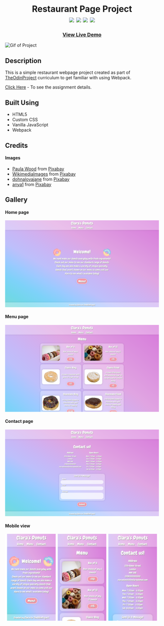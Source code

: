 <div  align=center>
	<h1>Restaurant Page Project
	<br>
		<img src="https://img.shields.io/static/v1?label=&message=HTML&color=E34F26&style=for-the-badge&logo=HTML5&logoColor=white&logoWidth=&labelColor=&link=">
		<img src="https://img.shields.io/static/v1?label=&message=CSS&color=1572B6&style=for-the-badge&logo=CSS3&logoColor=white&logoWidth=&labelColor=&link=">
		<img src="https://img.shields.io/static/v1?label=&message=Javascript&color=F7DF1E&style=for-the-badge&logo=Javascript&logoColor=black&logoWidth=&labelColor=&link=">
		<img src="https://img.shields.io/static/v1?label=&message=Webpack&color=8DD6F9&style=for-the-badge&logo=webpack&logoColor=black&logoWidth=&labelColor=&link=">
		<br>
	</h1>
	<h3><b><a href="https://clarasmyth.github.io/restaurant-page/">View Live Demo</a></b></h3>
</div>

![Gif of Project](./project-imgs/restaurant-page.gif)

## Description
This is a simple restaurant webpage project created as part of [TheOdinProject](https://www.theodinproject.com) curriculum to get familiar with using Webpack.

[Click Here](https://www.theodinproject.com/lessons/node-path-javascript-restaurant-page) - To see  the assignment details.

## Built Using
- HTML5
- Custom CSS
- Vanilla JavaScript
- Webpack

## Credits
#### Images
- <a href="https://pixabay.com/users/popcorn_pix-7815162/?utm_source=link-attribution&amp;utm_medium=referral&amp;utm_campaign=image&amp;utm_content=4917287">Paula Wood</a> from <a href="https://pixabay.com/?utm_source=link-attribution&amp;utm_medium=referral&amp;utm_campaign=image&amp;utm_content=4917287">Pixabay</a>
- <a href="https://pixabay.com/users/wikimediaimages-1185597/?utm_source=link-attribution&amp;utm_medium=referral&amp;utm_campaign=image&amp;utm_content=2201810">WikimediaImages</a> from <a href="https://pixabay.com/?utm_source=link-attribution&amp;utm_medium=referral&amp;utm_campaign=image&amp;utm_content=2201810">Pixabay</a>
- <a href="https://pixabay.com/users/dohnalovajane-11160395/?utm_source=link-attribution&amp;utm_medium=referral&amp;utm_campaign=image&amp;utm_content=5331966">dohnalovajane</a> from <a href="https://pixabay.com/?utm_source=link-attribution&amp;utm_medium=referral&amp;utm_campaign=image&amp;utm_content=5331966">Pixabay</a>
- <a href="https://pixabay.com/users/anya1-52016/?utm_source=link-attribution&amp;utm_medium=referral&amp;utm_campaign=image&amp;utm_content=179248">anya1</a> from <a href="https://pixabay.com/?utm_source=link-attribution&amp;utm_medium=referral&amp;utm_campaign=image&amp;utm_content=179248">Pixabay</a>

## Gallery
#### Home page
![Image of Project](./project-imgs/home.png)
#### Menu page
![Image of Project](./project-imgs/menu.png)
#### Contact page
![Image of Project](./project-imgs/contact.png)
#### Mobile view
![Image of Project](./project-imgs/mobile.png)
